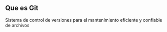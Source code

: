 ## Que es Git
Sistema de control de versiones para el mantenimiento eficiente y confiable de archivos